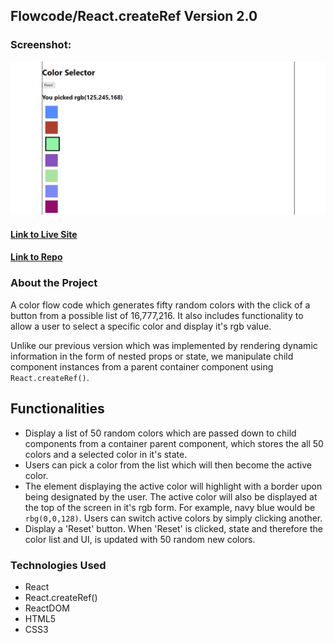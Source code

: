 ## Flowcode/React.createRef Version 2.0

### Screenshot:
  ![Screenshot](/public/img/homepage.png/)

#### [Link to Live Site](https://arathurs.github.io/FlowCode/)
#### [Link to Repo](https://github.com/Arathurs/FlowCode.git/)  

### About the Project

A color flow code which generates fifty random colors with the click of a button from a possible list of 16,777,216. It also includes functionality to allow a user to select a specific color and display it's rgb value. 

Unlike our previous version which was implemented by rendering dynamic information in the form of nested props or state, we manipulate child component instances from a parent container component using `React.createRef()`.

## Functionalities

  - Display a list of 50 random colors which are passed down to child components from a container parent component, which stores the all 50 colors and a selected color in it's state.
  - Users can pick a color from the list which will then become the active color. 
  - The element displaying the active color will highlight with a border upon being designated by the user. The active color will also be displayed at the top of the screen in it's rgb form. For example, navy blue would be `rbg(0,0,128)`. Users can switch active colors by simply clicking another.
  - Display a 'Reset' button. When 'Reset' is clicked, state and therefore the color list and UI, is updated with 50 random new colors.


### Technologies Used
- React
- React.createRef()
- ReactDOM
- HTML5
- CSS3
